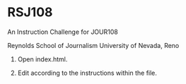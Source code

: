 # RSJ108
An Instruction Challenge for JOUR108

Reynolds School of Journalism
University of Nevada, Reno


1. Open index.html.

2. Edit according to the instructions within the file.
